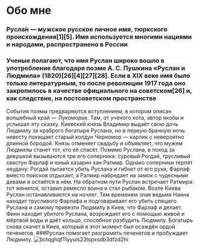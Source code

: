 # Обо мне
### Русла́н — мужское русское личное имя, тюркского происхождения[1][5]. Имя используется многими нациями и народами, распространено в России
### Ученые полагают, что имя Руслан широко вошло в употребление благодаря поэме А. С. Пушкина «Руслан и Людмила» (1820)[26][4][27][28]. Если в XIX веке имя было только литературным, то после революции 1917 года оно закрепилось в качестве официального на советском[26] и, как следствие, на постсоветском пространстве
События поэмы предваряются вступлением, в котором описан волшебный край — Лукоморье. Там, от учёного кота, автор якобы и услышал эту сказку.
Киевский князь Владимир выдаёт свою дочь Людмилу за храброго богатыря Руслана, но в первую брачную ночь невесту похищает старый колдун Черномор — карлик с невероятно длинной бородой. Князь отменяет свадьбу и объявляет, что мужем Людмилы станет тот, кто её спасёт. Помимо Руслана, в поход за девушкой вызываются три его соперника: суровый Рогдай, трусливый хвастун Фарлаф и юный хазарин хан Ратмир. Однако соперники терпят неудачу: Рогдай пытается убить Руслана и гибнет от его руки, Фарлаф вместо поисков отдыхает, а Ратмир набредает на замок с чудесными девами и остаётся в нём.
На обратном пути Руслан встречает Ратмира: тот женился, оставил ремесло воина и стал рыбаком. Возле Киева Руслан останавливается на ночлег. Тем временем злая ведьма Наина находит трусливого Фарлафа и подговаривает его убить спящего Руслана и самому привезти Людмилу в Киев, что Фарлаф и делает. Финн находит убитого Руслана, возрождает его с помощью живой и мёртвой воды и даёт кольцо, способное разбудить Людмилу. Богатырь снова скачет в Киев, который в этот момент был осаждён ордой печенегов. ###Руслан помогает разгромить печенегов и пробуждает Людмилу. 
![bctqghqf11yyuis23tspxsdb3dfzd2hi](https://user-images.githubusercontent.com/126383069/223222478-dcecc71e-7b5a-4c2b-b525-a0284ef31421.jpg)
